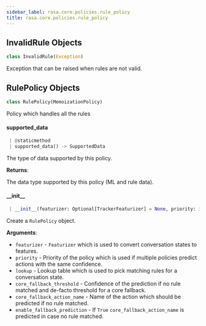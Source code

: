 ```yaml
---
sidebar_label: rasa.core.policies.rule_policy
title: rasa.core.policies.rule_policy
---
```


## InvalidRule Objects

```python
class InvalidRule(Exception)
```

Exception that can be raised when rules are not valid.

## RulePolicy Objects

```python
class RulePolicy(MemoizationPolicy)
```

Policy which handles all the rules

#### supported\_data

```python
 | @staticmethod
 | supported_data() -> SupportedData
```

The type of data supported by this policy.

**Returns**:

  The data type supported by this policy (ML and rule data).

#### \_\_init\_\_

```python
 | __init__(featurizer: Optional[TrackerFeaturizer] = None, priority: int = FORM_POLICY_PRIORITY, lookup: Optional[Dict] = None, core_fallback_threshold: float = 0.3, core_fallback_action_name: Text = ACTION_DEFAULT_FALLBACK_NAME, enable_fallback_prediction: bool = True, restrict_rules: bool = True, check_for_contradictions: bool = True) -> None
```

Create a `RulePolicy` object.

**Arguments**:

- `featurizer` - `Featurizer` which is used to convert conversation states to
  features.
- `priority` - Priority of the policy which is used if multiple policies predict
  actions with the same confidence.
- `lookup` - Lookup table which is used to pick matching rules for a conversation
  state.
- `core_fallback_threshold` - Confidence of the prediction if no rule matched
  and de-facto threshold for a core fallback.
- `core_fallback_action_name` - Name of the action which should be predicted
  if no rule matched.
- `enable_fallback_prediction` - If `True` `core_fallback_action_name` is
  predicted in case no rule matched.

